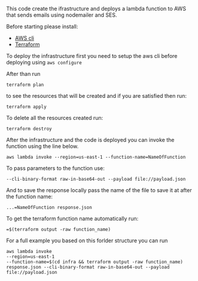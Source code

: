 This code create the ifrastructure and deploys a lambda function to AWS that sends emails using nodemailer and SES.

Before starting please install:

- [AWS cli](https://aws.amazon.com/cli/)
- [Terraform](https://developer.hashicorp.com/terraform/tutorials/aws-get-started/install-cli)

To deploy the infrastructure first you need to setup the aws cli before deploying using `aws configure`

After than run

`terraform plan`

to see the resources that will be created and if you are satisfied then run:

`terraform apply`

To delete all the resources created run:

`terraform destroy`

After the infrastructure and the code is deployed you can invoke the function using the line below.

`aws lambda invoke --region=us-east-1 --function-name=NameOfFunction`

To pass parameters to the function use:

`--cli-binary-format raw-in-base64-out --payload file://payload.json`

And to save the response locally pass the name of the file to save it at after the function name:

`...=NameOfFunction response.json`

To get the terraform function name automatically run:

`=$(terraform output -raw function_name)`

For a full example you based on this forlder structure you can run

```
aws lambda invoke
--region=us-east-1
--function-name=$(cd infra && terraform output -raw function_name) response.json --cli-binary-format raw-in-base64-out --payload file://payload.json

```

